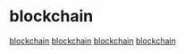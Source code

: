 # blockchain

[blockchain](https://github.com/NomicFoundation/hardhat)
[blockchain](https://github.com/ethereum/remix-project)
[blockchain](https://github.com/hyperledger/solang)
[blockchain](https://github.com/second-state/SOLL)
